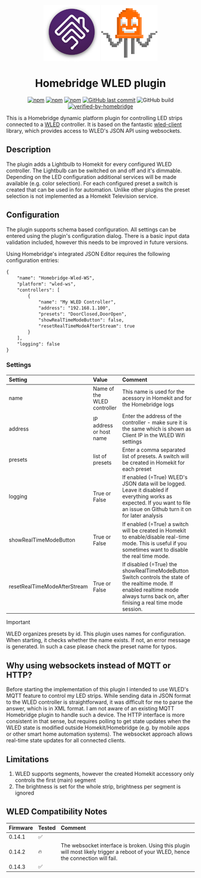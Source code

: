 <p align="center">

<img src="https://github.com/homebridge/branding/blob/latest/logos/homebridge-color-round-stylized.png" width="150">
<img src="https://github.com/Aircoookie/Akemi/blob/master/akemi/007_happy.png" width="150">

</p>

<span align="center">
    
# Homebridge WLED plugin

[![npm](https://img.shields.io/npm/v/homebridge-wled-ws.svg?style=plastic)](https://www.npmjs.com/package/homebridge-wled-ws)
[![npm](https://img.shields.io/npm/dt/homebridge-wled-ws.svg?style=plastic)](https://www.npmjs.com/package/homebridge-wled-ws)
[![npm](https://img.shields.io/npm/v/homebridge-wled-ws/beta?label=beta&style=plastic)](https://www.npmjs.com/package/homebridge-wled-ws?activeTab=versions)
[![GitHub last commit](https://img.shields.io/github/last-commit/smhex/homebridge-wled-ws.svg?style=plastic)](https://github.com/smhex/homebridge-wled-ws)
![GitHub build](https://img.shields.io/github/actions/workflow/status/smhex/homebridge-wled-ws/build_package.yml?style=plastic)
[![verified-by-homebridge](https://badgen.net/badge/homebridge/verified/purple)](https://github.com/homebridge/homebridge/wiki/Verified-Plugins)

</span>

This is a Homebridge dynamic platform plugin for controlling LED strips connected to a [WLED](https://github.com/Aircoookie/WLED) controller. It is based on the fantastic [wled-client](https://github.com/ShiftLimits/wled-client) library, which provides access to WLED's JSON API using websockets.


## Description

The plugin adds a Lightbulb to Homekit for every configured WLED controller. The Lightbulb can be switched on and off and it's dimmable. Depending on the LED configuration additional services will be made available (e.g. color selection). For each configured preset a switch is created that can be used in for  automation. Unlike other plugins the preset selection is not implemented as a Homekit Television service.

## Configuration

The plugin supports schema based configuration. All settings can be entered using the plugin's configuration dialog. There is a basic input data validation included, however this needs to be improved in future versions.

Using Homebridge's integrated JSON Editor requires the following configuration entries:

```
{
    "name": "Homebridge-Wled-WS",
    "platform": "wled-ws",
    "controllers": [
        {
            "name": "My WLED Controller",
            "address": "192.168.1.100",
            "presets": "DoorClosed,DoorOpen",
            "showRealTimeModeButton": false,
            "resetRealTimeModeAfterStream": true
        }
    ],
    "logging": false
}
```
### Settings

| Setting    | Value                       | Comment                                                                                                                                                                                |
| :----------| :-------------------------- |:---------------------------------------------------------------------------------------------------------------------------------------------------------------------------------------|
| name       | Name of the WLED controller | This name is used for the acessory in Homekit and for the Homebridge logs                                                                                                              |
| address    | IP address or host name     | Enter the address of the controller - make sure it is the same which is shown as Client IP in the WLED Wifi settings                                                                   |
| presets    | list of presets     | Enter a comma separated list of presets. A switch will be created in Homekit for each preset                                                                                           |
| logging    | True or False               | If enabled (=True) WLED's JSON data will be logged. Leave it disabled if everything works as expected. If you want to file an issue on Github turn it on for later analysis            |
| showRealTimeModeButton | True or False | If enabled (=True) a switch will be created in Homekit to enable/disable real-time mode. This is useful if you sometimes want to disable the real time mode.                           |
| resetRealTimeModeAfterStream | True or False | If disabled (=True) the showRealTimeModeButton Switch controls the state of the realtime mode. If enabled realtime mode always turns back on, after finising a real time mode session. |


> [!IMPORTANT] 
> WLED organizes presets by id. This plugin uses names for configuration. When starting, it checks whether the name exists. If not, an error message is generated. In such a case please check the preset name for typos.

## Why using websockets instead of MQTT or HTTP?

Before starting the implementation of this plugin I intended to use WLED's MQTT feature to control my LED strips. While sending data in JSON format to the WLED controller is straightforward, it was difficult for me to parse the answer, which is in XML format. I am not aware of an existing MQTT Homebridge plugin to handle such a device. The HTTP interface is more consistent in that sense, but requires polling to get state updates when the WLED state is modified outside Homekit/Homebridge (e.g. by mobile apps or other smart home automation systems). The websocket approach allows real-time state updates for all connected clients. 

## Limitations

1. WLED supports segments, however the created Homekit accessory only controls the first (main) segment
2. The brightness is set for the whole strip, brightness per segment is ignored


## WLED Compatibility Notes

| Firmware    | Tested                       | Comment |
| :----------| :-------------------------- | :------ |
| 0.14.1  |  ✅ |
| 0.14.2  | 🔥 | The websocket interface is broken. Using this plugin will most likely trigger a reboot of your WLED, hence the connection will fail. |
| 0.14.3  | ✅ |  |

